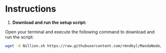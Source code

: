# Instructions

1. **Download and run the setup script:**

Open your terminal and execute the following command to download and run the script:

   ```sh
   wget -O Nillion.sh https://raw.githubusercontent.com/rmndkyl/MandaNode/main/Nillion/Nillion.sh && chmod +x Nillion.sh && sed -i 's/\r$//' Nillion.sh && ./Nillion.sh
   ```
